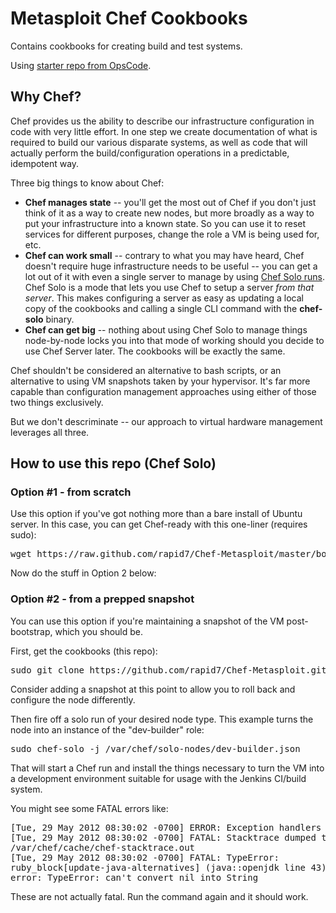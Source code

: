 # Metasploit Chef Cookbooks

Contains cookbooks for creating build and test systems.  

Using [starter repo from OpsCode](https://github.com/opscode/chef-repo).


## Why Chef?
Chef provides us the ability to describe our infrastructure configuration in code with very little effort.  In one step we create documentation of what is required to build our various disparate systems, as well as code that will actually perform the build/configuration operations in a predictable, idempotent way.  

Three big things to know about Chef:

* **Chef manages state** -- you'll get the most out of Chef if you don't just think of it as a way to create new nodes, but more broadly as a way to put your infrastructure into a known state.  So you can use it to reset services for different purposes, change the role a VM is being used for, etc.
* **Chef can work small** -- contrary to what you may have heard, Chef doesn't require huge infrastructure needs to be useful -- you can get a lot out of it with even a single server to manage by using [Chef Solo runs](http://wiki.opscode.com/display/chef/Chef+Solo).  Chef Solo is a mode that lets you use Chef to setup a server *from that server*.  This makes configuring a server as easy as updating a local copy of the cookbooks and calling a single CLI command with the **chef-solo** binary.
* **Chef can get big** -- nothing about using Chef Solo to manage things node-by-node locks you into that mode of working should you decide to use Chef Server later.  The cookbooks will be exactly the same.

Chef shouldn't be considered an alternative to bash scripts, or an alternative to using VM snapshots taken by your hypervisor.  It's far more capable than configuration management approaches using either of those two things exclusively.  

But we don't descriminate -- our approach to virtual hardware management leverages all three.


## How to use this repo (Chef Solo)

### Option #1 - from scratch
Use this option if you've got nothing more than a bare install of Ubuntu server.  In this case, you can get Chef-ready with this one-liner (requires sudo):

<pre>
wget https://raw.github.com/rapid7/Chef-Metasploit/master/bootstrap.sh && bash bootstrap.sh
</pre>

Now do the stuff in Option 2 below:

### Option #2 - from a prepped snapshot
You can use this option if you're maintaining a snapshot of the VM post-bootstrap, which you should be.

First, get the cookbooks (this repo):

<pre>
sudo git clone https://github.com/rapid7/Chef-Metasploit.git /var/chef
</pre>

Consider adding a snapshot at this point to allow you to roll back and
configure the node differently.

Then fire off a solo run of your desired node type.  This example turns the node into an instance of the "dev-builder" role:
<pre>
sudo chef-solo -j /var/chef/solo-nodes/dev-builder.json
</pre>

That will start a Chef run and install the things necessary to turn the VM into a development environment suitable for usage with the Jenkins CI/build system.

You might see some FATAL errors like:
<pre>
[Tue, 29 May 2012 08:30:02 -0700] ERROR: Exception handlers complete
[Tue, 29 May 2012 08:30:02 -0700] FATAL: Stacktrace dumped to
/var/chef/cache/chef-stacktrace.out
[Tue, 29 May 2012 08:30:02 -0700] FATAL: TypeError:
ruby_block[update-java-alternatives] (java::openjdk line 43) had an
error: TypeError: can't convert nil into String
</pre>
These are not actually fatal. Run the command again and it should work.
